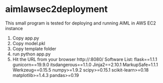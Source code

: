 # aimlawsec2deployment
This small program is tested for deploying and running AIML in AWS EC2 instance
1. Copy app.py
2. Copy model.pkl
3. Copy template folder
4. run python app.py
5. Hit the URL from your browser http://<awsinstanceurl>:8080/
Software List:
	flask==1.1.1
	gunicorn==19.9.0
	itsdangerous==1.1.0
	Jinja2==2.10.1
	MarkupSafe=1.1.1
	Werkzeug==0.15.5
	numpy>=1.9.2
	scipy>=0.15.1
	scikit-learn>=0.18
	matplotlib>=1.4.3
	pandas>=0.19
